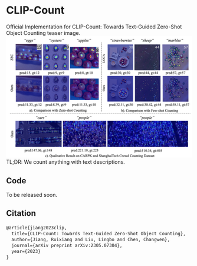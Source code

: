 # CLIP-Count

Official Implementation for CLIP-Count: Towards Text-Guided Zero-Shot Object Counting
teaser image.
![teaser](asset/teaser.png)
TL;DR: We count anything with text descriptions.
## Code
To be released soon.

## Citation
```
@article{jiang2023clip,
  title={CLIP-Count: Towards Text-Guided Zero-Shot Object Counting},
  author={Jiang, Ruixiang and Liu, Lingbo and Chen, Changwen},
  journal={arXiv preprint arXiv:2305.07304},
  year={2023}
}

```
